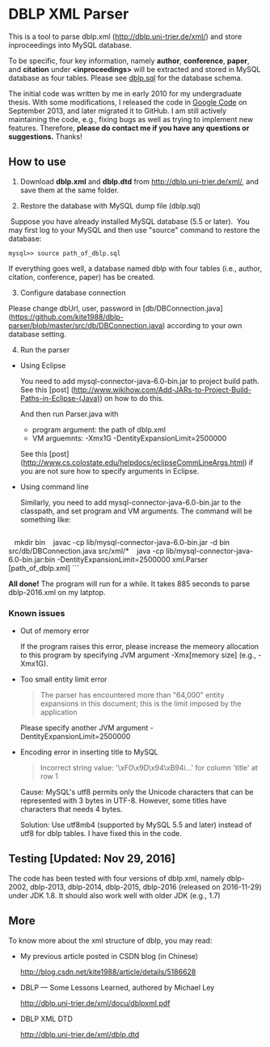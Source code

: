 
# DBLP XML Parser
This is a tool to parse dblp.xml (http://dblp.uni-trier.de/xml/) and store inproceedings into MySQL database.

To be specific, four key information, namely **author**, **conference**, **paper**, and **citation** under **\<inproceedings\>** will be extracted and stored in MySQL database as four tables. Please see [dblp.sql](https://github.com/kite1988/dblp-parser/blob/master/dblp.sql) for the database schema.

The initial code was written by me in early 2010 for my undergraduate thesis. With some modifications, I released the code in [Google Code](https://code.google.com/archive/p/dblp-parser) on September 2013, and later migrated it to GitHub. I am still actively maintaining the code, e.g., fixing bugs as well as trying to implement new features. Therefore, **please do contact me if you have any questions or suggestions.** Thanks!


## How to use
1. Download **dblp.xml** and **dblp.dtd** from http://dblp.uni-trier.de/xml/, and save them at the same folder.


2. Restore the database with MySQL dump file (dblp.sql)

  Suppose you have already installed MySQL database (5.5 or later). 
  You may first log to your MySQL and then use "source" command to restore the database:
  ```
  mysql>> source path_of_dblp.sql
  ```

  If everything goes well, a database named dblp with four tables (i.e., author, citation, conference, paper) has be created.


3. Configure database connection

  Please change dbUrl, user, password in [db/DBConnection.java] (https://github.com/kite1988/dblp-parser/blob/master/src/db/DBConnection.java) according to your own database setting.


4. Run the parser

  * Using Eclipse

    You need to add mysql-connector-java-6.0-bin.jar to project build path. 
    See this [post] (http://www.wikihow.com/Add-JARs-to-Project-Build-Paths-in-Eclipse-(Java)) on how to do this.

    And then run Parser.java with 
    * program argument: the path of dblp.xml
    * VM arguemnts: -Xmx1G -DentityExpansionLimit=2500000

    See this [post] (http://www.cs.colostate.edu/helpdocs/eclipseCommLineArgs.html) if you are not sure how to specify arguments in Eclipse.


  * Using command line

    Similarly, you need to add mysql-connector-java-6.0-bin.jar to the classpath, and set program and VM arguments. The command will be something like:
    ```
    mkdir bin
    javac -cp lib/mysql-connector-java-6.0-bin.jar -d bin src/db/DBConnection.java src/xml/* 
    java -cp lib/mysql-connector-java-6.0-bin.jar:bin -DentityExpansionLimit=2500000 xml.Parser [path_of_dblp.xml]
    ```

**All done!** The program will run for a while. It takes 885 seconds to parse dblp-2016.xml on my latptop.

### Known issues
* Out of memory error
  
  If the program raises this error, please increase the memeory allocation to this program by specifying JVM argument -Xmx\[memory size\] (e.g., -Xmx1G).

* Too small entity limit error

  > The parser has encountered more than "64,000" entity expansions in this document; this is the limit imposed by the application

  Please specify another JVM argument -DentityExpansionLimit=2500000
  
* Encoding error in inserting title to MySQL
  > Incorrect string value: '\xF0\x9D\x94\xB94i...' for column 'title' at row 1

  Cause: MySQL's utf8 permits only the Unicode characters that can be represented with 3 bytes in UTF-8. However, some titles have characters that needs 4 bytes.

  Solution: Use utf8mb4 (supported by MySQL 5.5 and later) instead of utf8 for dblp tables. I have fixed this in the code.
 
## Testing [Updated: Nov 29, 2016]
  The code has been tested with four versions of dblp.xml, namely dblp-2002, dblp-2013, dblp-2014, dblp-2015, dblp-2016 (released on 2016-11-29) under JDK 1.8. It should also work well with older JDK (e.g., 1.7)
  
  
## More
  To know more about the xml structure of dblp, you may read:

- My previous article posted in CSDN blog (in Chinese)

  http://blog.csdn.net/kite1988/article/details/5186628

- DBLP — Some Lessons Learned, authored by Michael Ley
  
  http://dblp.uni-trier.de/xml/docu/dblpxml.pdf

- DBLP XML DTD
  
  http://dblp.uni-trier.de/xml/dblp.dtd
